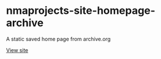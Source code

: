 # nmaprojects-site-homepage-archive
A static saved home page from archive.org

[View site](https://newmediaarts.github.io/nmaprojects-site-homepage-archive/)
